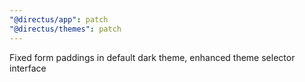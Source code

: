 ```yaml
---
"@directus/app": patch
"@directus/themes": patch
---
```


Fixed form paddings in default dark theme, enhanced theme selector interface
